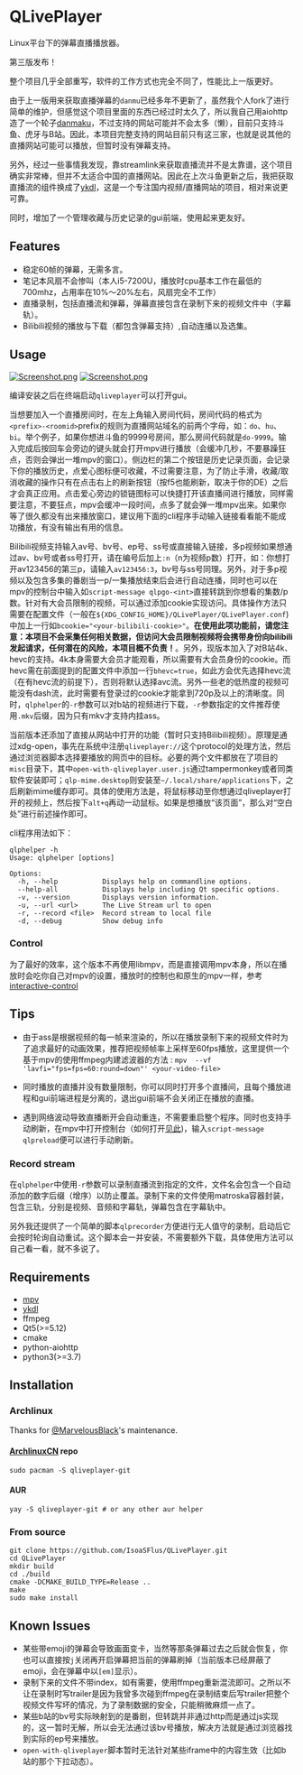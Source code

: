 # QLivePlayer
Linux平台下的弹幕直播播放器。

第三版发布！

整个项目几乎全部重写，软件的工作方式也完全不同了，性能比上一版更好。

由于上一版用来获取直播弹幕的`danmu`已经多年不更新了，虽然我个人fork了进行简单的维护，但感觉这个项目里面的东西已经过时太久了，所以我自己用aiohttp造了一个轮子[danmaku](https://github.com/IsoaSFlus/danmaku)，不过支持的网站可能并不会太多（懒），目前只支持斗鱼、虎牙与B站。因此，本项目完整支持的网站目前只有这三家，也就是说其他的直播网站可能可以播放，但暂时没有弹幕支持。

另外，经过一些事情我发现，靠streamlink来获取直播流并不是太靠谱，这个项目确实非常棒，但并不太适合中国的直播网站。因此在上次斗鱼更新之后，我把获取直播流的组件换成了[ykdl](https://github.com/zhangn1985/ykdl)，这是一个专注国内视频/直播网站的项目，相对来说更可靠。

同时，增加了一个管理收藏与历史记录的gui前端，使用起来更友好。

## Features
* 稳定60帧的弹幕，无需多言。
* 笔记本风扇不会惨叫（本人i5-7200U，播放时cpu基本工作在最低的700mhz，占用率在10%～20%左右，风扇完全不工作）
* 直播录制，包括直播流和弹幕，弹幕直接包含在录制下来的视频文件中（字幕轨）。
* Bilibili视频的播放与下载（都包含弹幕支持）,自动连播以及选集。

## Usage
[![Screenshot.png](https://raw.githubusercontent.com/IsoaSFlus/QLivePlayer/master/pictures/s1.png)](https://raw.githubusercontent.com/IsoaSFlus/QLivePlayer/master/pictures/s1.png)
[![Screenshot.png](https://raw.githubusercontent.com/IsoaSFlus/QLivePlayer/master/pictures/s2.png)](https://raw.githubusercontent.com/IsoaSFlus/QLivePlayer/master/pictures/s2.png)

编译安装之后在终端启动`qliveplayer`可以打开gui。

当想要加入一个直播房间时，在左上角输入房间代码，房间代码的格式为`<prefix>-<roomid>`prefix的规则为直播网站域名的前两个字母，如：`do`、`hu`、`bi`。举个例子，如果你想进斗鱼的9999号房间，那么房间代码就是`do-9999`。输入完成后按回车会旁边的键头就会打开mpv进行播放（会缓冲几秒，不要暴躁狂点，否则会弹出一堆mpv的窗口）。侧边栏的第二个按钮是历史记录页面，会记录下你的播放历史，点爱心图标便可收藏，不过需要注意，为了防止手滑，收藏/取消收藏的操作只有在点击右上的刷新按钮（按f5也能刷新，取决于你的DE）之后才会真正应用。点击爱心旁边的锁链图标可以快捷打开该直播间进行播放，同样需要注意，不要狂点，mpv会缓冲一段时间，点多了就会弹一堆mpv出来。如果你等了很久都没有出来播放窗口，建议用下面的cli程序手动输入链接看看能不能成功播放，有没有输出有用的信息。

Bilibili视频支持输入av号、bv号、ep号、ss号或直接输入链接，多p视频如果想通过av、bv号或者ss号打开，请在编号后加上`:n`（n为视频p数）打开，如：你想打开av123456的第三p，请输入`av123456:3`，bv号与ss号同理。另外，对于多p视频以及包含多集的番剧当一p/一集播放结束后会进行自动连播，同时也可以在mpv的控制台中输入如`script-message qlpgo-<int>`直接转跳到你想看的集数/p数。针对有大会员限制的视频，可以通过添加cookie实现访问。具体操作方法只需要在配置文件（一般在`${XDG_CONFIG_HOME}/QLivePlayer/QLivePlayer.conf`)中加上一行如`bcookie="<your-bilibili-cookie>"`。**在使用此项功能前，请您注意：本项目不会采集任何相关数据，但访问大会员限制视频将会携带身份向bilibili发起请求，任何潜在的风险，本项目概不负责！**。另外，现版本加入了对B站4k、hevc的支持。4k本身需要大会员才能观看，所以需要有大会员身份的cookie。而hevc需在前面提到的配置文件中添加一行`bhevc=true`，如此方会优先选择hevc流（在有hevc流的前提下），否则将默认选择avc流。另外一些老的低热度的视频可能没有dash流，此时需要有登录过的cookie才能拿到720p及以上的清晰度。同时，`qlphelper`的`-r`参数可以对b站的视频进行下载，`-r`参数指定的文件推荐使用`.mkv`后缀，因为只有mkv才支持内挂ass。

当前版本还添加了直接从网站中打开的功能（暂时只支持Bilibili视频）。原理是通过xdg-open，事先在系统中注册`qliveplayer://`这个protocol的处理方法，然后通过浏览器脚本选择要播放的网页中的目标。必要的两个文件都放在了项目的`misc`目录下，其中`open-with-qliveplayer.user.js`通过tampermonkey或者同类软件安装即可；`qlp-mime.desktop`则安装至`~/.local/share/applications`下，之后刷新mime缓存即可。具体的使用方法是，将鼠标移动至你想通过qliveplayer打开的视频上，然后按下`alt+q`再动一动鼠标。如果是想播放“该页面”，那么对“空白处”进行前述操作即可。

cli程序用法如下：

```
qlphelper -h
Usage: qlphelper [options]

Options:
  -h, --help           Displays help on commandline options.
  --help-all           Displays help including Qt specific options.
  -v, --version        Displays version information.
  -u, --url <url>      The Live Stream url to open
  -r, --record <file>  Record stream to local file
  -d, --debug          Show debug info

```
### Control
为了最好的效率，这个版本不再使用libmpv，而是直接调用mpv本身，所以在播放时会吃你自己对mpv的设置，播放时的控制也和原生的mpv一样，参考[interactive-control](https://mpv.io/manual/stable/#interactive-control)

## Tips
* 由于ass是根据视频的每一帧来渲染的，所以在播放录制下来的视频文件时为了追求最好的动画效果，推荐把视频帧率上采样至60fps播放，这里提供一个基于mpv的使用ffmpeg内建滤波器的方法 :
`mpv  --vf 'lavfi="fps=fps=60:round=down"' <your-video-file>`

* 同时播放的直播并没有数量限制，你可以同时打开多个直播间，且每个播放进程和gui前端进程是分离的，退出gui前端不会关闭正在播放的直播。

* 遇到网络波动导致直播断开会自动重连，不需要重启整个程序。同时也支持手动刷新，在mpv中打开控制台（如何打开[见此](https://mpv.io/manual/master/#keyboard-control))，输入`script-message qlpreload`便可以进行手动刷新。

### Record stream

在`qlphelper`中使用`-r`参数可以录制直播流到指定的文件，文件名会包含一个自动添加的数字后缀（增序）以防止覆盖。录制下来的文件使用matroska容器封装，包含三轨，分别是视频、音频和字幕轨，弹幕包含在字幕轨中。

另外我还提供了一个简单的脚本`qlprecorder`方便进行无人值守的录制，启动后它会按时轮询自动重试。这个脚本会一并安装，不需要额外下载，具体使用方法可以自己看一看，就不多说了。


## Requirements
* [mpv](https://github.com/mpv-player/mpv)
* [ykdl](https://github.com/zhangn1985/ykdl)
* ffmpeg
* Qt5(>=5.12)
* cmake
* python-aiohttp
* python3(>=3.7)

## Installation

### Archlinux

Thanks for [@MarvelousBlack](https://github.com/MarvelousBlack)'s maintenance.

#### [ArchlinuxCN](https://wiki.archlinux.org/index.php/Unofficial_user_repositories#archlinuxcn) repo

```
sudo pacman -S qliveplayer-git
```
#### AUR
```
yay -S qliveplayer-git # or any other aur helper
```

### From source
```
git clone https://github.com/IsoaSFlus/QLivePlayer.git
cd QLivePlayer
mkdir build
cd ./build
cmake -DCMAKE_BUILD_TYPE=Release ..
make
sudo make install
```




## Known Issues
* 某些带emoji的弹幕会导致画面变卡，当然等那条弹幕过去之后就会恢复，你也可以直接按`j`关闭再开启弹幕把当前的弹幕刷掉（当前版本已经屏蔽了emoji，会在弹幕中以`[em]`显示）。
* 录制下来的文件不带index，如有需要，使用ffmpeg重新混流即可。之所以不让在录制时写trailer是因为我曾多次碰到ffmpeg在录制结束后写trailer把整个视频文件写坏的情况，为了录制数据的安全，只能稍微麻烦一点了。
* 某些b站的bv号实际映射到的是番剧，但转跳并非通过http而是通过js实现的，这一暂时无解，所以会无法通过该bv号播放，解决方法就是通过浏览器找到实际的ep号来播放。
* `open-with-qliveplayer`脚本暂时无法针对某些iframe中的内容生效（比如b站的那个下拉动态）。
